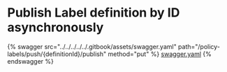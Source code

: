 # Publish Label definition by ID asynchronously

{% swagger src="../../../../../.gitbook/assets/swagger.yaml" path="/policy-labels/push/{definitionId}/publish" method="put" %}
[swagger.yaml](../../../../../.gitbook/assets/swagger.yaml)
{% endswagger %}

